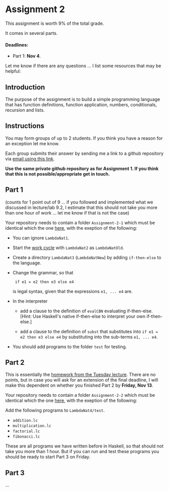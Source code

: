 # Assignment 2

This assignment is worth 9% of the total grade.

It comes in several parts.

#### Deadlines: 

- Part 1: **Nov 4**.

Let me know if there are any questions ... I list some resources that may be helpful:

## Introduction

The purpose of the assignment is to build a simple programming language that has function definitions, function application, numbers, conditionals, recursion and lists.


## Instructions

You may form groups of up to 2 students. If you think you have a reason for an exception let me know.

Each group submits their answer by sending me a link to a github repository via [email using this link](mailto:akurz@chapman.edu?subject=CPSC-354-Assignment-2).

**Use the same private github repository as for Assignment 1. If you think that this is not possible/appropriate get in touch.**

## Part 1

(counts for 1 point out of 9 ... if you followed and implemented what we discussed in lecture/lab 9.2, I estimate that this should not take you more than one hour of work ... let me know if that is not the case)

Your repository needs to contain a folder `Assignment-2-1` which must be identical which the one [here](https://github.com/alexhkurz/programming-languages-2020/tree/master/Assignment-2-1), with the exeption of the following:

- You can ignore `LambdaNat1`.

- Start the [work cycle](https://github.com/alexhkurz/programming-languages-2020/blob/master/Lab1-Lambda-Calculus/README.md#the-work-cycle-build-a-new-language) with `LambdaNat2` as `LambdaNatOld`.

- Create a directory `LambdaNat3` (`LambdaNatNew`) by adding `if-then-else` to the language.

 - Change the grammar, so that 

        if e1 = e2 then e3 else e4

    is legal syntax, given that the expressions `e1, ... e4` are.

- In the interpreter
    -  add a clause to the definition of `evalCBN` evaluating  if-then-else. [Hint: Use Haskell's native if-then-else to interpret your own if-then-else.]

    -  add a clause to the definition of `subst` that substitutes into `if e1 = e2 then e3 else e4` by substituting into the sub-terms `e1, ... e4`. 

- You should add programs to the folder `test` for testing.

## Part 2

This is essentially the [homework from the Tuesday lecture](https://hackmd.io/Mt3etYA-QPe3vQGD-bBkLw?both#Homework). There are no points, but in case you will ask for an extension of the final deadline, I will make this dependent on whether you finished Part 2 by **Friday, Nov 13**.

Your repository needs to contain a folder `Assignment-2-2` which must be identical which the one [here](https://github.com/alexhkurz/programming-languages-2020/tree/master/Assignment-2-1), with the exeption of the following:

Add the following programs to `LambdaNat4/test`.

- `addition.lc`
- `multiplication.lc`
- `factorial.lc`
- `fibonacci.lc`

These are all programs we have written before in Haskell, so that should not take you more than 1 hour. But if you can run and test these programs you should be ready to start Part 3 on Friday.

## Part 3

...






